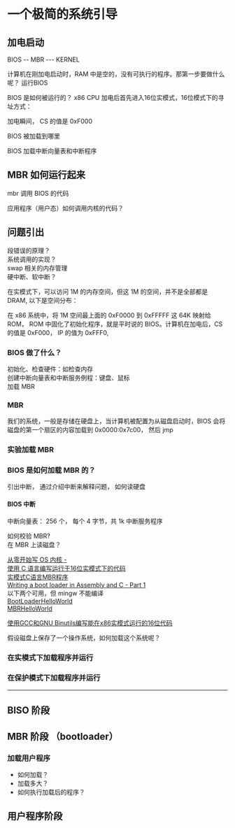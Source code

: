 
# 一个极简的系统引导

## 加电启动

BIOS -- MBR --- KERNEL

计算机在刚加电启动时，RAM 中是空的，没有可执行的程序。那第一步要做什么呢？
运行BIOS

BIOS 是如何被运行的？
x86 CPU 加电后首先进入16位实模式，16位模式下的寻址方式：

加电瞬间， CS 的值是 0xF000

BIOS 被加载到哪里  


BIOS 加载中断向量表和中断程序




## MBR 如何运行起来

mbr 调用 BIOS 的代码


应用程序（用户态）如何调用内核的代码？




## 问题引出
段错误的原理？  
系统调用的实现？  
swap 相关的内存管理  
硬中断、软中断？ 




在实模式下，可以访问 1M 的内存空间，但这 1M 的空间，并不是全部都是 DRAM, 以下是空间分布：


在 x86 系统中，将 1M 空间最上面的 0xF0000 到 0xFFFFF 这 64K 映射给 ROM， ROM 中固化了初始化程序，就是平时说的 BIOS。计算机在加电后，CS 的值是 0xF000， IP 的值为 0xFFF0, 

### BIOS 做了什么？
初始化、检查硬件：如检查内存  
创建中断向量表和中断服务例程：键盘、鼠标  
加载 MBR

### MBR
我们的系统，一般是存储在硬盘上，当计算机被配置为从磁盘启动时，BIOS 会将磁盘的第一个扇区的内容加载到 0x0000:0x7c00， 然后 jmp

### 实验加载 MBR


### BIOS 是如何加载 MBR 的？
引出中断， 通过介绍中断来解释问题， 如何读硬盘

#### BIOS 中断
中断向量表： 256 个， 每个 4 字节，共 1k
中断服务程序


如何校验 MBR?  
在 MBR 上读磁盘？  


[从零开始写 OS 内核 -](https://segmentfault.com/a/1190000040131294)  
[使用 C 语言编写运行于16位实模式下的代码](https://kviccn.github.io/posts/%E4%BD%BF%E7%94%A8c%E8%AF%AD%E8%A8%80%E7%BC%96%E5%86%99%E8%BF%90%E8%A1%8C%E4%BA%8E16%E4%BD%8D%E5%AE%9E%E6%A8%A1%E5%BC%8F%E4%B8%8B%E7%9A%84%E4%BB%A3%E7%A0%81.html)   
[实模式C语言MBR程序](https://i-m.dev/posts/20180124-234628.html)  
[Writing a boot loader in Assembly and C - Part 1](https://www.codeproject.com/articles/664165/writing-a-boot-loader-in-assembly-and-c-part)  
以下两个可用，但 mingw 不能编译  
[BootLoaderHelloWorld](https://github.com/darkautism/BootloaderHelloWorld)  
[MBRHelloWorld](https://github.com/darkautism/MBRHelloWorld)


[使用GCC和GNU Binutils编写能在x86实模式运行的16位代码](https://linux.cn/article-3873-1.html)  


假设磁盘上保存了一个操作系统，如何加载这个系统呢？
### 在实模式下加载程序并运行


### 在保护模式下加载程序并运行

---

## BISO 阶段

## MBR 阶段 （bootloader）

### 加载用户程序
* 如何加载？
* 加载多大？
* 如何执行加载后的程序？


## 用户程序阶段

